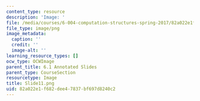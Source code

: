 ```yaml
---
content_type: resource
description: 'Image: '
file: /media/courses/6-004-computation-structures-spring-2017/82a022e1f682dee47837bf697d8240c2_Slide11.png
file_type: image/png
image_metadata:
  caption: ''
  credit: ''
  image-alt: ''
learning_resource_types: []
ocw_type: OCWImage
parent_title: 6.1 Annotated Slides
parent_type: CourseSection
resourcetype: Image
title: Slide11.png
uid: 82a022e1-f682-dee4-7837-bf697d8240c2
---
```

